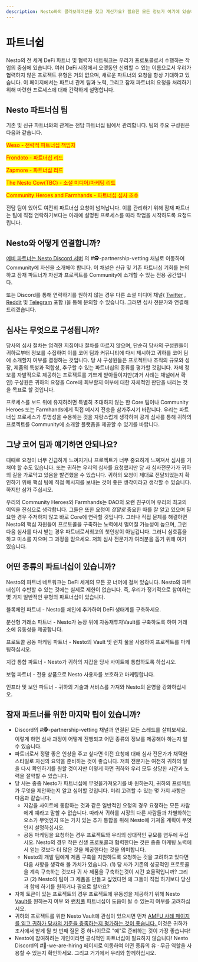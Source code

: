 ```yaml
---
description: Nesto와의 콜라보레이션을 찾고 계신가요? 필요한 모든 정보가 여기에 있습니다.
---
```


# 파트너쉽

Nesto의 전 세계 DeFi 파트너 및 협력자 네트워크는 우리가 프로토콜로서 수행하는 작업의 중심에 있습니다. 여러 DeFi 시장에서 오랫동안 신뢰할 수 있는 이름으로서 우리가 협력하지 않은 프로젝트 유형은 거의 없으며, 새로운 파트너의 요청을 항상 기대하고 있습니다. 이 페이지에서는 파트너 관계 팀과 노력, 그리고 잠재 파트너의 요청을 처리하기 위해 마련한 프로세스에 대해 간략하게 설명합니다.

## Nesto 파트너십 팀

기존 및 신규 파트너와의 관계는 전담 파트너십 팀에서 관리합니다. 팀의 주요 구성원은 다음과 같습니다.

<mark style="color:red;">Weso - 전략적 파트너십 책임자</mark>

<mark style="color:red;">Frondoto - 파트너십 리드</mark>

<mark style="color:red;">Zapmore - 파트너십 리드</mark>

<mark style="color:red;">The Nesto Cow(TBC) - 소셜 미디어/마케팅 리드</mark>

<mark style="color:red;">Community Heroes and Farmhands - 파트너십 심사 조수</mark>

전담 팀이 있어도 여전히 파트너십 요청이 넘쳐납니다. 이를 관리하기 위해 잠재 파트너는 팀에 직접 연락하기보다는 아래에 설명된 프로세스를 따라 작업을 시작하도록 요청드립니다.

## Nesto와 어떻게 연결합니까?

[예비 파트너는 Nesto Discord 서버](https://discord.gg/yq8wfHd) 의 #🕵-partnership-vetting 채널로 이동하여 Community에 자신을 소개해야 합니다. 이 채널은 신규 및 기존 파트너십 기회를 논의하고 잠재 파트너가 자신과 프로젝트를 Community에 소개할 수 있는 전용 공간입니다.

또는 Discord를 통해 연락하기를 원하지 않는 경우 다른 소셜 미디어 채널( [Twitter](https://twitter.com/beefyfinance) , [Reddit](https://www.reddit.com/r/Beefy/) 및 [Telegram](https://t.me/beefyfinance) 포함 )을 통해 문의할 수 있습니다. 그러면 심사 전문가와 연결해 드리겠습니다.

## 심사는 무엇으로 구성됩니까?

당사의 심사 절차는 엄격한 지침이나 절차를 따르지 않으며, 단순히 당사의 구성원들이 귀하로부터 정보를 수집하여 이를 코어 팀과 커뮤니티에 다시 제시하고 귀하를 코어 팀에 소개할지 여부를 결정하는 것입니다. 당 사 구성원들은 프로젝트나 조직의 규모와 성장, 제품의 특성과 적합성, 추구할 수 있는 파트너십의 종류를 평가할 것입니다. 자체 정보를 자발적으로 제공하는 프로젝트를 기쁘게 받아들이지만(과거 사례는 채널에서 확인) 구성원은 귀하의 요청을 Core에 회부할지 여부에 대한 자체적인 판단을 내리는 것을 목표로 할 것입니다.

프로세스를 보드 위에 유지하려면 특별히 초대하지 않는 한 Core 팀이나 Community Heroes 또는 Farmhands에게 직접 메시지 전송을 삼가주시기 바랍니다. 우리는 파트너십 프로세스가 투명성을 수용하는 것을 자랑스럽게 생각하며 공개 심사를 통해 귀하의 프로젝트를 Community에 소개할 플랫폼을 제공할 수 있기를 바랍니다.

## 그냥 코어 팀과 얘기하면 안되나요?

때때로 요청이 너무 긴급하게 느껴지거나 프로젝트가 너무 중요하게 느껴져서 심사를 거쳐야 할 수도 있습니다. 또는 귀하는 우리의 심사를 요청했지만 당 사 심사전문가가 귀하의 길을 가로막고 있음을 발견했을 수 있습니다. 귀하의 요청이 제대로 전달되었는지 확인하기 위해 핵심 팀에 직접 메시지를 보내는 것이 좋은 생각이라고 생각할 수 있습니다. 하지만 삼가 주십시오.

우리의 Community Heroes와 Farmhands는 DAO의 오랜 친구이며 우리의 최고의 이익을 진심으로 생각합니다. 그들은 또한 요청이 _정말로_ 중요한 때를 잘 알고 있으며 필요한 경우 주저하지 않고 바로 Core에 연락할 것입니다. 그러나 직접 문제를 해결하면 Nesto의 핵심 자원들이 프로토콜을 구축하는 노력에서 멀어질 가능성이 높으며, 그런 다음 심사를 다시 받는 경우 파트너로서최고의 첫인상이 아닐겁니다. 그러니 심호흡을 하고 미소를 지으며 그 과정을 믿으세요. 저희 심사 전문가가 여러분을 돕기 위해 여기 있습니다.

## 어떤 종류의 파트너십이 있습니까?

Nesto의 파트너 네트워크는 DeFi 세계의 모든 곳 너머에 걸쳐 있습니다. Nesto와 파트너십이 수반할 수 있는 것에는 실제로 제한이 없습니다. 즉, 우리가 정기적으로 참여하는 몇 가지 일반적인 유형의 파트너십이 있습니다.

블록체인 파트너 - Nesto를 체인에 추가하여 DeFi 생태계를 구축하세요.

분산형 거래소 파트너 - Nesto가 농장 위에 자동재투자Vault를 구축하도록 하여 거래소에 유동성을 제공합니다.

프로토콜 공동 마케팅 파트너 - Nesto의 Vault 및 런치 풀을 사용하여 프로젝트를 마케팅하십시오.

지갑 통합 파트너 - Nesto가 귀하의 지갑을 당사 사이트에 통합하도록 하십시오.

보험 파트너 - 전용 상품으로 Nesto 사용자를 보호하고 마케팅합니다.

인프라 및 보안 파트너 - 귀하의 기술과 서비스를 가져와 Nesto의 운영을 강화하십시오.

## 잠재 파트너를 위한 마지막 팁이 있습니까?

* Discord의 #🕵-partnership-vetting 채널과 연결된 모든 스레드를 살펴보세요. 이렇게 하면 심사 과정이 어떻게 진행되고 어떤 종류의 정보를 제공해야 하는지 알 수 있습니다.
* 파트너로서 정말 좋은 인상을 주고 싶다면 이전 요청에 대해 심사 전문가가 채택한 스타일로 자신의 요약을 준비하는 것이 좋습니다. 저희 전문가는 여전히 귀하의 말을 다시 확인하기를 원할 것이지만 이렇게 하면 귀하와 우리 모두 상당한 시간과 노력을 절약할 수 있습니다.
* 당 사는 종종 Nesto가 파트너십에 무엇을가져오기를 바 원하는지, 귀하의 프로젝트가 무엇을 제안하는지 알고 싶어할 것입니다. 미리 고려할 수 있는 몇 가지 사항은 다음과 같습니다.
  * 지갑을 사이트에 통합하는 것과 같은 일반적인 요청의 경우 요청하는 모든 사람에게 예라고 말할 수 없습니다. 따라서 귀하를 시장의 다른 사람들과 차별화하는 요소가 무엇인지 또는 가치 있는 추가 통합을 위해 Nesto에 가져올 계획이 무엇인지 설명하십시오.
  * 공동 마케팅을 요청하는 경우 프로젝트와 우리의 상대적인 규모를 염두에 두십시오. Nesto의 경우 작은 신생 프로토콜과 협력한다는 것은 종종 마케팅 노력에서 얻는 것보다 더 많은 것을 제공한다는 것을 의미합니다.
  * Nesto의 개발 팀에게 제품 구축을 지원하도록 요청하는 것을 고려하고 있다면 다음 사항을 생각해 볼 가치가 있습니다. (1) 당 사가 기존의 성공적인 프로토콜을 계속 구축하는 것보다 귀 사 제품을 구축하는것이 시간 효율적입니까? 그리고 (2) Nesto의 팀이 그 제품을 만들고 싶었다면 왜 그들이 직접 하기보다 당신과 함께 하기를 원하거나 필요로 할까요?
* 자체 토큰이 있는 프로젝트의 경우 프로젝트에 유동성을 제공하기 위해 Nesto [Vault를](https://docs.beefy.finance/products/vaults) 원하는지 여부 와 [런치풀](https://docs.beefy.finance/products/boost) 파트너십이 도움이 될 수 있는지 여부를 고려하십시오.
* 귀하의 프로젝트를 위한 Nesto Vault에 관심이 있으시면 먼저 [AMFU 사례 페이지를 읽고 귀하가 당사의 기준을 충족하는지 평가하는 것이 좋습니다. ](https://docs.beefy.finance/safu-protocol)이것은 귀하가 조사에서 받게 될 첫 번째 질문 중 하나이므로 "예"로 준비하는 것이 가장 좋습니다!
* Nesto에 참여하려는 개인이라면 공식적인 파트너십이 필요하지 않습니다! Nesto Discord의 #💼-we-are-hiring 페이지로 이동하여 어떤 종류의 유 · 무급 역할을 사용할 수 있는지 확인하세요. 그리고 거기에서 우리와 함께하십시오.
